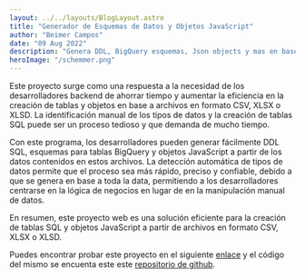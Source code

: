 ```yaml
---
layout: ../../layouts/BlogLayout.astro
title: "Generador de Esquemas de Datos y Objetos JavaScript"
author: "Beimer Campos"
date: "09 Aug 2022"
description: "Genera DDL, BigQuery esquemas, Json objects y mas en base a archivos..."
heroImage: "/schemmer.png"
---
```


Este proyecto surge como una respuesta a la necesidad de los desarrolladores backend de ahorrar tiempo y aumentar la eficiencia en la creación de tablas y objetos en base a archivos en formato CSV, XLSX o XLSD. La identificación manual de los tipos de datos y la creación de tablas SQL puede ser un proceso tedioso y que demanda de mucho tiempo.

Con este programa, los desarrolladores pueden generar fácilmente DDL SQL, esquemas para tablas BigQuery y objetos JavaScript a partir de los datos contenidos en estos archivos. La detección automática de tipos de datos permite que el proceso sea más rápido, preciso y confiable, debido a que se genera en base a toda la data, permitiendo a los desarrolladores centrarse en la lógica de negocios en lugar de en la manipulación manual de datos.

En resumen, este proyecto web es una solución eficiente para la creación de tablas SQL y objetos JavaScript a partir de archivos en formato CSV, XLSX o XLSD.

Puedes encontrar probar este proyecto en el siguiente [enlace](https://dbeimer.github.io/schemmer/) y el código del mismo se encuenta este este [repositorio de github](https://github.com/dbeimer/schemmer).



